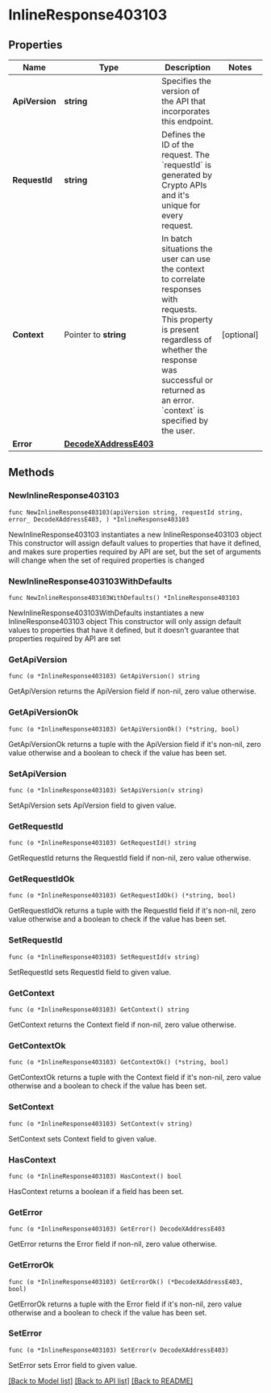 # InlineResponse403103

## Properties

Name | Type | Description | Notes
------------ | ------------- | ------------- | -------------
**ApiVersion** | **string** | Specifies the version of the API that incorporates this endpoint. | 
**RequestId** | **string** | Defines the ID of the request. The &#x60;requestId&#x60; is generated by Crypto APIs and it&#39;s unique for every request. | 
**Context** | Pointer to **string** | In batch situations the user can use the context to correlate responses with requests. This property is present regardless of whether the response was successful or returned as an error. &#x60;context&#x60; is specified by the user. | [optional] 
**Error** | [**DecodeXAddressE403**](DecodeXAddressE403.md) |  | 

## Methods

### NewInlineResponse403103

`func NewInlineResponse403103(apiVersion string, requestId string, error_ DecodeXAddressE403, ) *InlineResponse403103`

NewInlineResponse403103 instantiates a new InlineResponse403103 object
This constructor will assign default values to properties that have it defined,
and makes sure properties required by API are set, but the set of arguments
will change when the set of required properties is changed

### NewInlineResponse403103WithDefaults

`func NewInlineResponse403103WithDefaults() *InlineResponse403103`

NewInlineResponse403103WithDefaults instantiates a new InlineResponse403103 object
This constructor will only assign default values to properties that have it defined,
but it doesn't guarantee that properties required by API are set

### GetApiVersion

`func (o *InlineResponse403103) GetApiVersion() string`

GetApiVersion returns the ApiVersion field if non-nil, zero value otherwise.

### GetApiVersionOk

`func (o *InlineResponse403103) GetApiVersionOk() (*string, bool)`

GetApiVersionOk returns a tuple with the ApiVersion field if it's non-nil, zero value otherwise
and a boolean to check if the value has been set.

### SetApiVersion

`func (o *InlineResponse403103) SetApiVersion(v string)`

SetApiVersion sets ApiVersion field to given value.


### GetRequestId

`func (o *InlineResponse403103) GetRequestId() string`

GetRequestId returns the RequestId field if non-nil, zero value otherwise.

### GetRequestIdOk

`func (o *InlineResponse403103) GetRequestIdOk() (*string, bool)`

GetRequestIdOk returns a tuple with the RequestId field if it's non-nil, zero value otherwise
and a boolean to check if the value has been set.

### SetRequestId

`func (o *InlineResponse403103) SetRequestId(v string)`

SetRequestId sets RequestId field to given value.


### GetContext

`func (o *InlineResponse403103) GetContext() string`

GetContext returns the Context field if non-nil, zero value otherwise.

### GetContextOk

`func (o *InlineResponse403103) GetContextOk() (*string, bool)`

GetContextOk returns a tuple with the Context field if it's non-nil, zero value otherwise
and a boolean to check if the value has been set.

### SetContext

`func (o *InlineResponse403103) SetContext(v string)`

SetContext sets Context field to given value.

### HasContext

`func (o *InlineResponse403103) HasContext() bool`

HasContext returns a boolean if a field has been set.

### GetError

`func (o *InlineResponse403103) GetError() DecodeXAddressE403`

GetError returns the Error field if non-nil, zero value otherwise.

### GetErrorOk

`func (o *InlineResponse403103) GetErrorOk() (*DecodeXAddressE403, bool)`

GetErrorOk returns a tuple with the Error field if it's non-nil, zero value otherwise
and a boolean to check if the value has been set.

### SetError

`func (o *InlineResponse403103) SetError(v DecodeXAddressE403)`

SetError sets Error field to given value.



[[Back to Model list]](../README.md#documentation-for-models) [[Back to API list]](../README.md#documentation-for-api-endpoints) [[Back to README]](../README.md)


